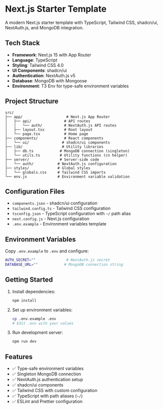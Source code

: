 # Next.js Starter Template

A modern Next.js starter template with TypeScript, Tailwind CSS, shadcn/ui, NextAuth.js, and MongoDB integration.

## Tech Stack

- **Framework**: Next.js 15 with App Router
- **Language**: TypeScript
- **Styling**: Tailwind CSS 4.0
- **UI Components**: shadcn/ui
- **Authentication**: NextAuth.js v5
- **Database**: MongoDB with Mongoose
- **Environment**: T3 Env for type-safe environment variables

## Project Structure

```
src/
├── app/                    # Next.js App Router
│   ├── api/               # API routes
│   │   └── auth/          # NextAuth.js API routes
│   ├── layout.tsx         # Root layout
│   └── page.tsx           # Home page
├── components/            # React components
│   └── ui/               # shadcn/ui components
├── lib/                  # Utility libraries
│   ├── db.ts            # MongoDB connection (singleton)
│   └── utils.ts         # Utility functions (cn helper)
├── server/              # Server-side code
│   └── auth/           # NextAuth.js configuration
├── styles/             # Global styles
│   └── globals.css     # Tailwind CSS imports
└── env.js              # Environment variable validation
```

## Configuration Files

- `components.json` - shadcn/ui configuration
- `tailwind.config.ts` - Tailwind CSS configuration
- `tsconfig.json` - TypeScript configuration with `~/` path alias
- `next.config.js` - Next.js configuration
- `.env.example` - Environment variables template

## Environment Variables

Copy `.env.example` to `.env` and configure:

```bash
AUTH_SECRET=""              # NextAuth.js secret
DATABASE_URL=""            # MongoDB connection string
```

## Getting Started

1. Install dependencies:
   ```bash
   npm install
   ```

2. Set up environment variables:
   ```bash
   cp .env.example .env
   # Edit .env with your values
   ```

3. Run development server:
   ```bash
   npm run dev
   ```

## Features

- ✅ Type-safe environment variables
- ✅ Singleton MongoDB connection
- ✅ NextAuth.js authentication setup
- ✅ shadcn/ui components
- ✅ Tailwind CSS with custom configuration
- ✅ TypeScript with path aliases (`~/`)
- ✅ ESLint and Prettier configuration
